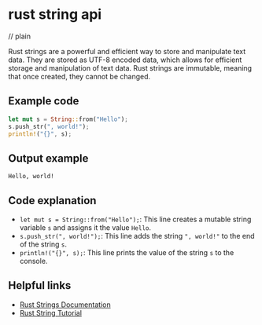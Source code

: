 # rust string api
// plain

Rust strings are a powerful and efficient way to store and manipulate text data. They are stored as UTF-8 encoded data, which allows for efficient storage and manipulation of text data. Rust strings are immutable, meaning that once created, they cannot be changed.

## Example code

```rust
let mut s = String::from("Hello");
s.push_str(", world!");
println!("{}", s);
```

## Output example

```
Hello, world!
```

## Code explanation

- `let mut s = String::from("Hello");`: This line creates a mutable string variable `s` and assigns it the value `Hello`.
- `s.push_str(", world!");`: This line adds the string `", world!"` to the end of the string `s`.
- `println!("{}", s);`: This line prints the value of the string `s` to the console.

## Helpful links
- [Rust Strings Documentation](https://doc.rust-lang.org/std/string/struct.String.html)
- [Rust String Tutorial](https://doc.rust-lang.org/book/ch08-02-strings.html)